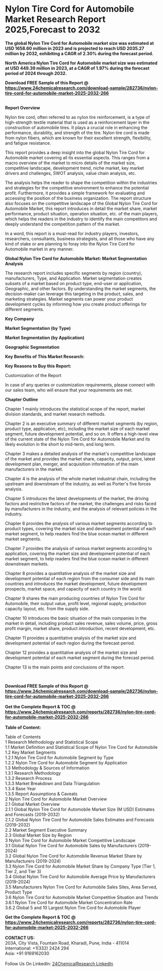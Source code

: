 <h1>Nylon Tire Cord for Automobile Market Research Report 2025,Forecast to 2032</h1><p><strong>The global Nylon Tire Cord for Automobile market size was estimated at USD 1658.60 million in 2023 and is projected to reach USD 2035.27 million by 2032, exhibiting a CAGR of 2.30% during the forecast period.</strong></p><p>
</p><p><strong>North America Nylon Tire Cord for Automobile market size was estimated at USD 449.39 million in 2023, at a CAGR of 1.97% during the forecast period of 2024 through 2032.</strong></p><div><b>Download FREE Sample of this Report @ 
            <a href="https://www.24chemicalresearch.com/download-sample/282736/nylon-tire-cord-for-automobile-market-2025-2032-266">
            https://www.24chemicalresearch.com/download-sample/282736/nylon-tire-cord-for-automobile-market-2025-2032-266</a></b></div><br><p>
</p><p><strong>Report Overview</strong></p><p>
</p><p>Nylon tire cord, often referred to as nylon tire reinforcement, is a type of high-strength textile material that is used as a reinforcement layer in the construction of automobile tires. It plays a crucial role in enhancing the performance, durability, and strength of the tire. Nylon tire cord is made from nylon fibers, which are known for their excellent strength, flexibility, and fatigue resistance.</p><p>
</p><p>This report provides a deep insight into the global Nylon Tire Cord for Automobile market covering all its essential aspects. This ranges from a macro overview of the market to micro details of the market size, competitive landscape, development trend, niche market, key market drivers and challenges, SWOT analysis, value chain analysis, etc.</p><p>
</p><p>The analysis helps the reader to shape the competition within the industries and strategies for the competitive environment to enhance the potential profit. Furthermore, it provides a simple framework for evaluating and accessing the position of the business organization. The report structure also focuses on the competitive landscape of the Global Nylon Tire Cord for Automobile Market, this report introduces in detail the market share, market performance, product situation, operation situation, etc. of the main players, which helps the readers in the industry to identify the main competitors and deeply understand the competition pattern of the market.</p><p>
In a word, this report is a must-read for industry players, investors, researchers, consultants, business strategists, and all those who have any kind of stake or are planning to foray into the Nylon Tire Cord for Automobile market in any manner.</p><p>
</p><p><strong>Global Nylon Tire Cord for Automobile Market: Market Segmentation Analysis</strong></p><p>
</p><p>The research report includes specific segments by region (country), manufacturers, Type, and Application. Market segmentation creates subsets of a market based on product type, end-user or application, Geographic, and other factors. By understanding the market segments, the decision-maker can leverage this targeting in the product, sales, and marketing strategies. Market segments can power your product development cycles by informing how you create product offerings for different segments.</p><p>
</p><p><strong>Key Company</strong></p><p>
</p><p>
</p><p><strong>Market Segmentation (by Type)</strong></p><p>
</p><p>
</p><p></p><p>
<strong>Market Segmentation (by Application)</strong></p><p>
</p><p>
</p><p><strong>Geographic Segmentation</strong></p><p>
</p><p>
</p><p><strong>Key Benefits of This Market Research:</strong></p><p>
</p><p>
</p><p><strong>Key Reasons to Buy this Report:</strong></p><p>
</p><p>
</p><p>Customization of the Report</p><p>
In case of any queries or customization requirements, please connect with our sales team, who will ensure that your requirements are met.</p><p>
</p><p><strong>Chapter Outline</strong></p><p>
</p><p>Chapter 1 mainly introduces the statistical scope of the report, market division standards, and market research methods.</p><p>
Chapter 2 is an executive summary of different market segments (by region, product type, application, etc), including the market size of each market segment, future development potential, and so on. It offers a high-level view of the current state of the Nylon Tire Cord for Automobile Market and its likely evolution in the short to mid-term, and long term.</p><p>
Chapter 3 makes a detailed analysis of the market's competitive landscape of the market and provides the market share, capacity, output, price, latest development plan, merger, and acquisition information of the main manufacturers in the market.</p><p>
Chapter 4 is the analysis of the whole market industrial chain, including the upstream and downstream of the industry, as well as Porter's five forces analysis.</p><p>
Chapter 5 introduces the latest developments of the market, the driving factors and restrictive factors of the market, the challenges and risks faced by manufacturers in the industry, and the analysis of relevant policies in the industry.</p><p>
Chapter 6 provides the analysis of various market segments according to product types, covering the market size and development potential of each market segment, to help readers find the blue ocean market in different market segments.</p><p>
Chapter 7 provides the analysis of various market segments according to application, covering the market size and development potential of each market segment, to help readers find the blue ocean market in different downstream markets.</p><p>
Chapter 8 provides a quantitative analysis of the market size and development potential of each region from the consumer side and its main countries and introduces the market development, future development prospects, market space, and capacity of each country in the world.</p><p>
Chapter 9 shares the main producing countries of Nylon Tire Cord for Automobile, their output value, profit level, regional supply, production capacity layout, etc. from the supply side.</p><p>
Chapter 10 introduces the basic situation of the main companies in the market in detail, including product sales revenue, sales volume, price, gross profit margin, market share, product introduction, recent development, etc.</p><p>
Chapter 11 provides a quantitative analysis of the market size and development potential of each region during the forecast period.</p><p>
Chapter 12 provides a quantitative analysis of the market size and development potential of each market segment during the forecast period.</p><p>
Chapter 13 is the main points and conclusions of the report.</p><p>
 </p><div><b>Download FREE Sample of this Report @ 
            <a href="https://www.24chemicalresearch.com/download-sample/282736/nylon-tire-cord-for-automobile-market-2025-2032-266">
            https://www.24chemicalresearch.com/download-sample/282736/nylon-tire-cord-for-automobile-market-2025-2032-266</a></b></div><br><div><b>Get the Complete Report & TOC @ 
            <a href="https://www.24chemicalresearch.com/reports/282736/nylon-tire-cord-for-automobile-market-2025-2032-266">
            https://www.24chemicalresearch.com/reports/282736/nylon-tire-cord-for-automobile-market-2025-2032-266</a></b></div><br>
            <b>Table of Content:</b><p>Table of Contents<br />
1 Research Methodology and Statistical Scope<br />
1.1 Market Definition and Statistical Scope of Nylon Tire Cord for Automobile<br />
1.2 Key Market Segments<br />
1.2.1 Nylon Tire Cord for Automobile Segment by Type<br />
1.2.2 Nylon Tire Cord for Automobile Segment by Application<br />
1.3 Methodology & Sources of Information<br />
1.3.1 Research Methodology<br />
1.3.2 Research Process<br />
1.3.3 Market Breakdown and Data Triangulation<br />
1.3.4 Base Year<br />
1.3.5 Report Assumptions & Caveats<br />
2 Nylon Tire Cord for Automobile Market Overview<br />
2.1 Global Market Overview<br />
2.1.1 Global Nylon Tire Cord for Automobile Market Size (M USD) Estimates and Forecasts (2019-2032)<br />
2.1.2 Global Nylon Tire Cord for Automobile Sales Estimates and Forecasts (2019-2032)<br />
2.2 Market Segment Executive Summary<br />
2.3 Global Market Size by Region<br />
3 Nylon Tire Cord for Automobile Market Competitive Landscape<br />
3.1 Global Nylon Tire Cord for Automobile Sales by Manufacturers (2019-2024)<br />
3.2 Global Nylon Tire Cord for Automobile Revenue Market Share by Manufacturers (2019-2024)<br />
3.3 Nylon Tire Cord for Automobile Market Share by Company Type (Tier 1, Tier 2, and Tier 3)<br />
3.4 Global Nylon Tire Cord for Automobile Average Price by Manufacturers (2019-2024)<br />
3.5 Manufacturers Nylon Tire Cord for Automobile Sales Sites, Area Served, Product Type<br />
3.6 Nylon Tire Cord for Automobile Market Competitive Situation and Trends<br />
3.6.1 Nylon Tire Cord for Automobile Market Concentration Rate<br />
3.6.2 Global 5 and 10 Largest Nylon Tire Cord for Automobile Player</p><div><b>Get the Complete Report & TOC @ 
            <a href="https://www.24chemicalresearch.com/reports/282736/nylon-tire-cord-for-automobile-market-2025-2032-266">
            https://www.24chemicalresearch.com/reports/282736/nylon-tire-cord-for-automobile-market-2025-2032-266</a></b></div><br><b>CONTACT US:</b><br>
            203A, City Vista, Fountain Road, Kharadi, Pune, India - 411014<br>
            International: +1(332) 2424 294<br>
            Asia: +91 9169162030 <br><br>
            Follow Us On LinkedIn: <a href="https://www.linkedin.com/company/24chemicalresearch/">24ChemicalResearch LinkedIn</a>